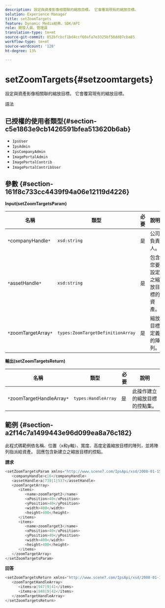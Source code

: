 ```yaml
---
description: 設定與資產影像相關聯的縮放目標。 它會覆寫現有的縮放目標。
solution: Experience Manager
title: setZoomTargets
feature: Dynamic Media經典，SDK/API
role: 開發人員、管理員
translation-type: tm+mt
source-git-commit: 052bfcbcf1bd4ccf60afa7e3325bf58dd07cba85
workflow-type: tm+mt
source-wordcount: '128'
ht-degree: 13%

---
```



# setZoomTargets{#setzoomtargets}

設定與資產影像相關聯的縮放目標。 它會覆寫現有的縮放目標。

語法

## 已授權的使用者類型{#section-c5e1863e9cb1426591bfea513620b6ab}

* `IpsUser`
* `IpsAdmin`
* `IpsCompanyAdmin`
* `ImagePortalAdmin`
* `ImagePortalContrib`
* `ImagePortalContribUser`

## 參數 {#section-161f8c733cc4439f94a06e12119d4226}

**Input(setZoomTargetsParam)**

| 名稱 | 類型 | 必要 | 說明 |
|---|---|---|---|
| `*`companyHandle`*` | `xsd:string` | 是 | 公司負責人。 |
| `*`assetHandle`*` | `xsd:string` | 是 | 包含您要設定之縮放目標的資產。 |
| `*`zoomTargetArray`*` | `types:ZoomTargetDefinitionArray` | 是 | 縮放目標定義的陣列。 |

**輸出(setZoomTargetsReturn)**

| 名稱 | 類型 | 必要 | 說明 |
|---|---|---|---|
| `*`zoomTargetHandleArray`*` | `types:HandleArray` | 是 | 此操作建立的縮放目標的控點集。 |

## 範例 {#section-a2f14c7a1499443e96d099ea8a76c182}

此程式碼範例依名稱、位置（x和y軸）、寬度、高度定義縮放目標的陣列，並將陣列指派給資產。 回應包含新建立之縮放目標的控點。

**請求**

```java
<setZoomTargetsParam xmlns="http://www.scene7.com/IpsApi/xsd/2008-01-15">
   <companyHandle>c|6</companyHandle>
   <assetHandle>a|739|1|537</assetHandle>
   <zoomTargetArray>
      <items>
         <name>zoomTarget2</name>
         <xPosition>40</xPosition>
         <yPosition>40</yPosition>
         <width>400</width>
         <height>400</height>
      </items>
      <items>
         <name>zoomTarget3</name>
         <xPosition>40</xPosition>
         <yPosition>40</yPosition>
         <width>400</width>
         <height>400</height>
      </items>
   </zoomTargetArray>
</setZoomTargetsParam>
```

**回答**

```java
<setZoomTargetsReturn xmlns="http://www.scene7.com/IpsApi/xsd/2008-01-15">
   <zoomTargetHandleArray>
      <items>a|947|9|41</items>
      <items>a|948|9|42</items>
   </zoomTargetHandleArray>
</setZoomTargetsReturn>
```

